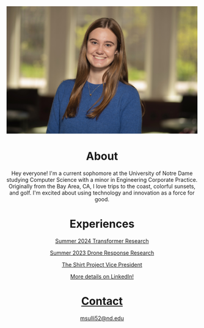 
<div align="center">
  
  <img src="MollySullivanHeadshot.jpg" alt="Molly Sullivan" width="500"/>

  <h1>About</h1>

  <p>Hey everyone! I'm a current sophomore at the University of Notre Dame studying Computer Science with a minor in Engineering Corporate Practice. Originally from the Bay Area, CA, I love trips to the coast, colorful sunsets, and golf. I'm excited about using technology and innovation as a force for good. </p>

  <h1>Experiences</h1>

  <p><a href="https://niemierlab.nd.edu/">Summer 2024 Transformer Research</a></p>
  <p><a href="https://www.linkedin.com/feed/update/urn:li:activity:7092565379205492736/">Summer 2023 Drone Response Research</a></p>
  <p><a href="https://theshirt.nd.edu/">The Shirt Project Vice President</p>
  <p>More details on <a href="https://www.linkedin.com/in/molly-sullivan-nd/">LinkedIn! </p>

  <h1>Contact</h1>
  <p>msulli52@nd.edu</p>

</div>
